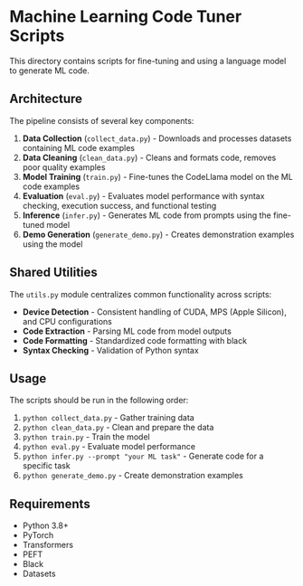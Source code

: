 # Machine Learning Code Tuner Scripts

This directory contains scripts for fine-tuning and using a language model to generate ML code.

## Architecture

The pipeline consists of several key components:

1. **Data Collection** (`collect_data.py`) - Downloads and processes datasets containing ML code examples
2. **Data Cleaning** (`clean_data.py`) - Cleans and formats code, removes poor quality examples
3. **Model Training** (`train.py`) - Fine-tunes the CodeLlama model on the ML code examples
4. **Evaluation** (`eval.py`) - Evaluates model performance with syntax checking, execution success, and functional testing
5. **Inference** (`infer.py`) - Generates ML code from prompts using the fine-tuned model
6. **Demo Generation** (`generate_demo.py`) - Creates demonstration examples using the model

## Shared Utilities

The `utils.py` module centralizes common functionality across scripts:

- **Device Detection** - Consistent handling of CUDA, MPS (Apple Silicon), and CPU configurations
- **Code Extraction** - Parsing ML code from model outputs
- **Code Formatting** - Standardized code formatting with black
- **Syntax Checking** - Validation of Python syntax

## Usage

The scripts should be run in the following order:

1. `python collect_data.py` - Gather training data
2. `python clean_data.py` - Clean and prepare the data
3. `python train.py` - Train the model
4. `python eval.py` - Evaluate model performance
5. `python infer.py --prompt "your ML task"` - Generate code for a specific task
6. `python generate_demo.py` - Create demonstration examples

## Requirements

- Python 3.8+
- PyTorch
- Transformers
- PEFT
- Black
- Datasets 